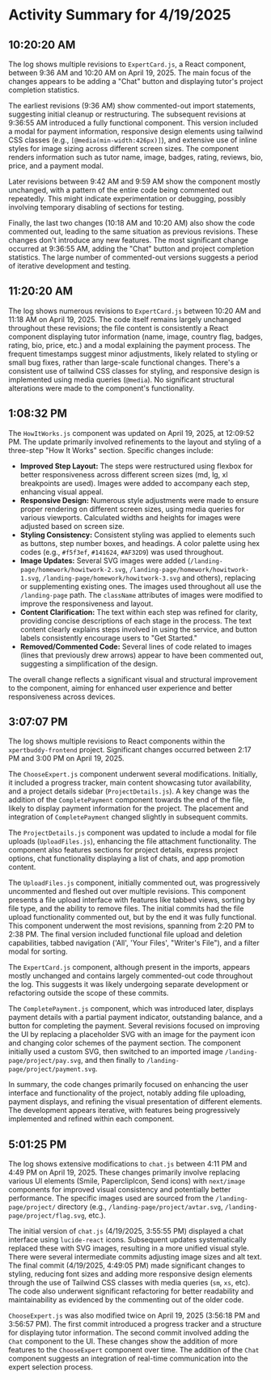 # Activity Summary for 4/19/2025

## 10:20:20 AM
The log shows multiple revisions to `ExpertCard.js`, a React component, between 9:36 AM and 10:20 AM on April 19, 2025.  The main focus of the changes appears to be adding a "Chat" button and displaying tutor's project completion statistics.

The earliest revisions (9:36 AM) show commented-out import statements, suggesting initial cleanup or restructuring. The subsequent revisions at 9:36:55 AM introduced a fully functional component.  This version included a modal for payment information,  responsive design elements using tailwind CSS classes (e.g., `[@media(min-width:426px)]`), and extensive use of inline styles for image sizing across different screen sizes.  The component renders information such as tutor name, image, badges, rating, reviews, bio, price, and a payment modal.

Later revisions between 9:42 AM and 9:59 AM show the component mostly unchanged, with a pattern of the entire code being commented out repeatedly.  This might indicate experimentation or debugging, possibly involving temporary disabling of sections for testing.

Finally, the last two changes (10:18 AM and 10:20 AM) also show the code commented out, leading to the same situation as previous revisions. These changes don't introduce any new features.  The most significant change occurred at 9:36:55 AM, adding the "Chat" button and  project completion statistics.  The large number of commented-out versions suggests a period of iterative development and testing.


## 11:20:20 AM
The log shows numerous revisions to `ExpertCard.js` between 10:20 AM and 11:18 AM on April 19, 2025.  The code itself remains largely unchanged throughout these revisions; the file content is consistently a React component displaying tutor information (name, image, country flag, badges, rating, bio, price, etc.) and a modal explaining the payment process. The frequent timestamps suggest minor adjustments, likely related to styling or small bug fixes, rather than large-scale functional changes. There's a consistent use of tailwind CSS classes for styling, and responsive design is implemented using media queries (`@media`).  No significant structural alterations were made to the component's functionality.


## 1:08:32 PM
The `HowItWorks.js` component was updated on April 19, 2025, at 12:09:52 PM.  The update primarily involved refinements to the layout and styling of a three-step "How It Works" section.  Specific changes include:

* **Improved Step Layout:** The steps were restructured using flexbox for better responsiveness across different screen sizes (md, lg, xl breakpoints are used).  Images were added to accompany each step, enhancing visual appeal.
* **Responsive Design:**  Numerous style adjustments were made to ensure proper rendering on different screen sizes, using media queries for various viewports.  Calculated widths and heights for images were adjusted based on screen size.
* **Styling Consistency:** Consistent styling was applied to elements such as buttons, step number boxes, and headings.  A color palette using hex codes (e.g., `#f5f3ef`, `#141624`, `#AF32D9`) was used throughout.
* **Image Updates:** Several SVG images were added (`/landing-page/homework/howitwork-2.svg`, `/landing-page/homework/howitwork-1.svg`, `/landing-page/homework/howitwork-3.svg` and others), replacing or supplementing existing ones. The images used throughout all use the `/landing-page` path. The `className` attributes of images were modified to improve the responsiveness and layout.
* **Content Clarification:**  The text within each step was refined for clarity, providing concise descriptions of each stage in the process.  The text content clearly explains steps involved in using the service, and button labels consistently encourage users to "Get Started."
* **Removed/Commented Code:** Several lines of code related to images (lines that previously drew arrows) appear to have been commented out, suggesting a simplification of the design.


The overall change reflects a significant visual and structural improvement to the component, aiming for enhanced user experience and better responsiveness across devices.


## 3:07:07 PM
The log shows multiple revisions to React components within the `xpertbuddy-frontend` project.  Significant changes occurred between 2:17 PM and 3:00 PM on April 19, 2025.

The `ChooseExpert.js` component underwent several modifications.  Initially,  it included a progress tracker, main content showcasing tutor availability, and a project details sidebar (`ProjectDetails.js`).  A key change was the addition of the `CompletePayment` component towards the end of the file,  likely to display payment information for the project. The placement and integration of `CompletePayment` changed slightly in subsequent commits.


The `ProjectDetails.js` component was updated to include a modal for file uploads (`UploadFiles.js`), enhancing the file attachment functionality.  The component also features sections for project details, express project options, chat functionality displaying a list of chats, and app promotion content.

The `UploadFiles.js` component, initially commented out, was progressively uncommented and fleshed out over multiple revisions.  This component presents a file upload interface with features like tabbed views, sorting by file type, and the ability to remove files. The initial commits had the file upload functionality commented out, but by the end it was fully functional. This component underwent the most revisions, spanning from 2:20 PM to 2:38 PM.  The final version included functional file upload and deletion capabilities, tabbed navigation ('All', 'Your Files', "Writer's File"), and a filter modal for sorting.


The `ExpertCard.js` component, although present in the imports,  appears mostly unchanged and contains largely commented-out code throughout the log.  This suggests it was likely undergoing separate development or refactoring outside the scope of these commits.

The `CompletePayment.js` component, which was introduced later,  displays payment details with a partial payment indicator, outstanding balance, and a button for completing the payment.  Several revisions focused on improving the UI by replacing a placeholder SVG with an image for the payment icon and changing color schemes of the payment section.  The component initially used a custom SVG, then switched to an imported image `/landing-page/project/pay.svg`, and then finally to `/landing-page/project/payment.svg`.


In summary, the code changes primarily focused on enhancing the user interface and functionality of the project, notably adding file uploading, payment displays, and refining the visual presentation of different elements.  The development appears iterative, with features being progressively implemented and refined within each component.


## 5:01:25 PM
The log shows extensive modifications to `chat.js` between 4:11 PM and 4:49 PM on April 19, 2025.  These changes primarily involve replacing various UI elements (Smile, PaperclipIcon, Send icons) with `next/image` components for improved visual consistency and potentially better performance.  The specific images used are sourced from the `/landing-page/project/` directory (e.g., `/landing-page/project/avtar.svg`, `/landing-page/project/flag.svg`, etc.).

The initial version of `chat.js` (4/19/2025, 3:55:55 PM) displayed a chat interface using `lucide-react` icons.  Subsequent updates systematically replaced these with SVG images, resulting in a more unified visual style.  There were several intermediate commits adjusting image sizes and alt text.  The final commit (4/19/2025, 4:49:05 PM) made significant changes to styling, reducing font sizes and adding more responsive design elements through the use of Tailwind CSS classes with media queries (`sm`, `xs`, etc).  The code also underwent significant refactoring for better readability and maintainability as evidenced by the commenting out of the older code.

`ChooseExpert.js` was also modified twice on April 19, 2025 (3:56:18 PM and 3:56:57 PM). The first commit introduced a progress tracker and a structure for displaying tutor information.  The second commit involved adding the `Chat` component to the UI.  These changes show the addition of more features to the `ChooseExpert` component over time.  The addition of the `Chat` component suggests an integration of real-time communication into the expert selection process.
